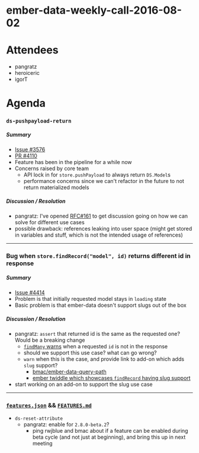 # ember-data-weekly-call-2016-08-02

# Attendees

- pangratz
- heroiceric
- igorT

# Agenda

### `ds-pushpayload-return`

##### Summary

- [Issue #3576](https://github.com/emberjs/data/issues/3576)
- [PR #4110](https://github.com/emberjs/data/pull/4110)
- Feature has been in the pipeline for a while now
- Concerns raised by core team
  - API lock in for `store.pushPayload` to always return `DS.Model`s
  - performance concerns since we can't refactor in the future to not return materialized models

##### Discussion / Resolution

- pangratz: I've opened [RFC#161](https://github.com/emberjs/rfcs/pull/161) to
  get discussion going on how we can solve for different use cases
- possible drawback: references leaking into user space (might get stored in
  variables and stuff, which is not the intended usage of references)

---

### Bug when `store.findRecord("model", id)` returns different id in response

##### Summary

- [Issue #4414](https://github.com/emberjs/data/issues/4414)
- Problem is that initially requested model stays in `loading` state
- Basic problem is that ember-data doesn't support slugs out of the box

##### Discussion / Resolution

- pangratz: `assert` that returned id is the same as the requested one? Would
  be a breaking change
  - [`findMany`
    warns](https://github.com/emberjs/data/blob/v2.7.0/addon/-private/system/store.js#L763-L765)
    when a requested `id` is not in the response
  - should we support this use case? what can go wrong?
  - `warn` when this is the case, and provide link to add-on which adds
    `slug` support?
    - [bmac/ember-data-query-path](https://github.com/bmac/ember-data-query-path)
    - [ember twiddle which showcases `findRecord` having slug
      support](https://ember-twiddle.com/ccfd163ccc045dda50b71976240aa883?fileTreeShown=false&numColumns=3&openFiles=services.store.js%2Cadapters.application.js%2Croutes.application.js)
- start working on an add-on to support the slug use case

---

### [`features.json`](https://github.com/emberjs/data/blob/master/cofig/features.json) && [`FEATURES.md`](https://github.com/emberjs/data/blob/master/FEATURES.md)

- `ds-reset-attribute`
  - pangratz: enable for `2.8.0-beta.2`?
    - ping rwjblue and bmac about if a feature can be enabled during beta cycle
      (and not just at beginning), and bring this up in next meeting
